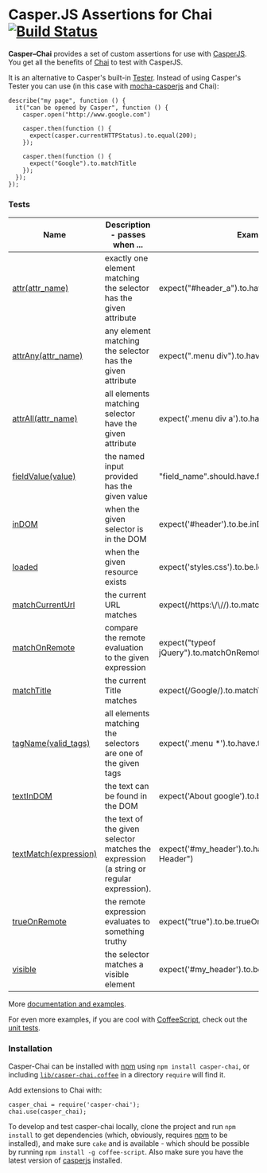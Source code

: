 # Casper.JS Assertions for Chai [![Build Status](https://secure.travis-ci.org/brianmhunt/casper-chai.png?branch=master)](https://travis-ci.org/brianmhunt/casper-chai)

**Casper–Chai** provides a set of custom assertions for use with [CasperJS][].
You get all the benefits of [Chai][] to test with CasperJS.

It is an alternative to Casper's built-in [Tester][].  Instead of using
Casper's Tester you can use (in this case with [mocha-casperjs][] and Chai):

    describe("my page", function () {
      it("can be opened by Casper", function () {
        casper.open("http://www.google.com")

        casper.then(function () {
          expect(casper.currentHTTPStatus).to.equal(200);
        });

        casper.then(function () {
          expect("Google").to.matchTitle
        });
      });
    });

### Tests

<table>
  <thead>
    <th>Name</th>
    <th>Description - passes when ...</th>
    <th>Example</th>
  </thead>
  <tbody>
    <tr>
      <td><a href='casper-chai/blob/master/docs/casper-chai.md#attr'>attr(attr_name)</a></td>
      <td>exactly one element matching the selector has the given attribute</td>
      <td>expect("#header_a").to.have.attr('target')</td>
    </tr>
    <tr>
      <td><a href='casper-chai/blob/master/docs/casper-chai.md#attrany'>attrAny(attr_name)</a></td>
      <td>any element matching the selector has the given attribute</td>
      <td>expect(".menu div").to.have.attr('data-bind')</td>
    </tr>
    <tr>
      <td><a href='casper-chai/blob/master/docs/casper-chai.md#attrall'>attrAll(attr_name)</a></td>
      <td>all elements matching selector have the given attribute</td>
      <td>expect('.menu div a').to.have.attr('href')</td>
    </tr>
    <tr>
      <td><a href='casper-chai/blob/master/docs/casper-chai.md#fieldvalue'>fieldValue(value)</a></td>
      <td>the named input provided has the given value</td>
      <td>"field_name".should.have.fieldValue("someValue")</td>
    </tr>
    <tr>
      <td><a href='casper-chai/blob/master/docs/casper-chai.md#indom'>inDOM</a></td>
      <td>when the given selector is in the DOM</td>
      <td>expect('#header').to.be.inDOM</td>
    </tr>
    <tr>
      <td><a href='casper-chai/blob/master/docs/casper-chai.md#loaded'>loaded</a></td>
      <td>when the given resource exists</td>
      <td>expect('styles.css').to.be.loaded</td>
    </tr>
    <tr>
      <td><a href='casper-chai/blob/master/docs/casper-chai.md#matchcurrenturl'>matchCurrentUrl</a></td>
      <td>the current URL matches</td>
      <td>expect(/https:\/\//).to.matchCurrentUrl
    </tr>
    <tr>
      <td><a href='casper-chai/blob/master/docs/casper-chai.md#matchonremote'>matchOnRemote</a></td>
      <td>compare the remote evaluation to the given expression</td>
      <td>expect("typeof jQuery").to.matchOnRemote('undefined')</td>
    </tr>
    <tr>
      <td><a href='casper-chai/blob/master/docs/casper-chai.md#matchtitle'>matchTitle</a></td>
      <td>the current Title matches</td>
      <td>expect(/Google/).to.matchTitle</td>
    </tr>
    <tr>
      <td><a href='casper-chai/blob/master/docs/casper-chai.md#tagname'>tagName(valid_tags)</a></td>
      <td>all elements matching the selectors are one of the given tags</td>
      <td>expect('.menu *').to.have.tagName(['div', 'span'])</td>
    </tr>
    <tr>
      <td><a href='casper-chai/blob/master/docs/casper-chai.md#textindom'>textInDOM</a></td>
      <td>the text can be found in the DOM</td>
      <td>expect('About google').to.be.textInDOM</td>
    </tr>
    <tr>
      <td><a href='casper-chai/blob/master/docs/casper-chai.md#textmatch'>textMatch(expression)</a></td>
      <td>
        the text of the given selector matches the expression (a string or regular expression).
      </td>
      <td>expect('#my_header').to.have.textMatch("My Header")</td>
    </tr>
    <tr>
      <td><a href='casper-chai/blob/master/docs/casper-chai.md#trueonremote'>trueOnRemote</a></td>
      <td>the remote expression evaluates to something truthy</td>
      <td>expect("true").to.be.trueOnRemote</td>
    </tr>
    <tr>
      <td><a href='casper-chai/blob/master/docs/casper-chai.md#visible'>visible</a></td>
      <td>the selector matches a visible element</td>
      <td>expect('#my_header').to.be.visible</td>
    </tr>
  </tbody>
</table>

More [documentation and examples](https://github.com/brianmhunt/casper-chai/blob/master/docs/casper-chai.md).

For even more examples, if you are cool with
[CoffeeScript](http://coffeescript.org/), check out the [unit
tests](https://github.com/brianmhunt/casper-chai/blob/master/test/common.coffee).


### Installation

Casper-Chai can be installed with [npm][] using `npm install casper-chai`, or
including
[`lib/casper-chai.coffee`](https://raw.github.com/brianmhunt/casper-chai/master/lib/casper-chai.coffee)
in a directory `require` will find it.

Add extensions to Chai with:

    casper_chai = require('casper-chai');
    chai.use(casper_chai);

To develop and test casper-chai locally, clone the project and run `npm install` to get dependencies
(which, obviously, requires [npm][] to be installed), and make sure `cake` and is
available - which should be possible by running `npm install -g coffee-script`. Also make sure you have the latest version of [casperjs][] installed.

[CasperJS]: http://casperjs.org/
[Chai]: http://chaijs.com/
[Mocha]: http://visionmedia.github.com/mocha/
[mocha-casperjs]: http://github.com/nathanboktae/mocha-casperjs
[npm]: https://npmjs.org/
[Tester]: http://casperjs.org/api.html#tester

